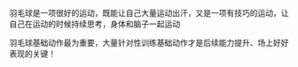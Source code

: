 羽毛球是一项很好的运动，既能让自己大量运动出汗，又是一项有技巧的运动，让自己在运动的时候持续思考，身体和脑子一起运动

羽毛球基础动作最为重要，大量针对性训练基础动作才是后续能力提升、场上好好表现的关键！
